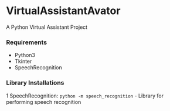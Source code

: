 # VirtualAssistantAvator
A Python Virtual Assistant Project 
### Requirements
- Python3
- Tkinter
- SpeechRecognition


### Library Installations
1 SpeechRecognition: `python -m speech_recognition` - Library for performing speech recognition

